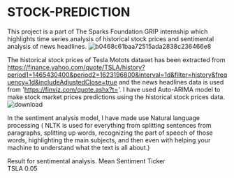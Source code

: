 # STOCK-PREDICTION

This project is a part of The Sparks Foundation GRIP internship which highlights time series analysis of historical stock prices and sentimental analysis of news headlines.
![b0468c61baa72515ada2838c236466e8](https://user-images.githubusercontent.com/66546997/121324692-962ad480-c92e-11eb-9625-baadffb04c3f.jpg)

The historical stock prices of Tesla Motots dataset has been extracted from https://finance.yahoo.com/quote/TSLA/history?period1=1465430400&period2=1623196800&interval=1d&filter=history&frequency=1d&includeAdjustedClose=true
and the news headlines data is used from 'https://finviz.com/quote.ashx?t='.
I have used Auto-ARIMA model to make stock market prices predictions using the historical stock prices data. 
![download](https://user-images.githubusercontent.com/66546997/121324549-7693ac00-c92e-11eb-9741-e152c2640681.png)

In the sentiment analysis model, I have made use Natural language processing ( NLTK is used for everything from splitting sentences from paragraphs, splitting up words, recognizing the part of speech of those words, highlighting the main subjects, and then even with helping your machine to understand what the text is all about.)

Result for sentimental analysis.
       Mean Sentiment
Ticker                
TSLA              0.05

